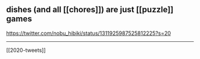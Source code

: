 ## dishes (and all [[chores]]) are just [[puzzle]] games
https://twitter.com/nobu_hibiki/status/1311925987525812225?s=20

___

[[2020-tweets]]
